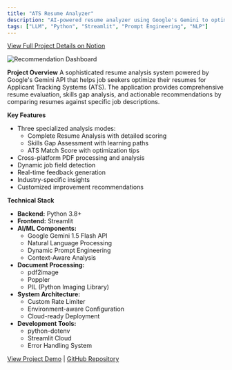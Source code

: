 ```yaml
---
title: "ATS Resume Analyzer"
description: "AI-powered resume analyzer using Google's Gemini to optimize resumes for ATS systems."
tags: ["LLM", "Python", "Streamlit", "Prompt Engineering", "NLP"]
---
```



[View Full Project Details on Notion](https://rezo0o.notion.site/ATS-Resume-Analyzer-17fef65955e880eeb3d3c99467222662)


![Recommendation Dashboard](/images/portfolio/ATS-Resume-Analyzer/dashboard.jpg)


**Project Overview**
A sophisticated resume analysis system powered by Google's Gemini API that helps job seekers optimize their resumes for Applicant Tracking Systems (ATS). The application provides comprehensive resume evaluation, skills gap analysis, and actionable recommendations by comparing resumes against specific job descriptions.

**Key Features**
* Three specialized analysis modes:
   * Complete Resume Analysis with detailed scoring
   * Skills Gap Assessment with learning paths
   * ATS Match Score with optimization tips
* Cross-platform PDF processing and analysis
* Dynamic job field detection
* Real-time feedback generation
* Industry-specific insights
* Customized improvement recommendations

**Technical Stack**
* **Backend:** Python 3.8+
* **Frontend:** Streamlit
* **AI/ML Components:**
   * Google Gemini 1.5 Flash API
   * Natural Language Processing
   * Dynamic Prompt Engineering
   * Context-Aware Analysis
* **Document Processing:**
   * pdf2image
   * Poppler
   * PIL (Python Imaging Library)
* **System Architecture:**
   * Custom Rate Limiter
   * Environment-aware Configuration
   * Cloud-ready Deployment
* **Development Tools:**
   * python-dotenv
   * Streamlit Cloud
   * Error Handling System



[View Project Demo](https://ats-resume-analyzer-rezo0o.streamlit.app/) | [GitHub Repository](https://github.com/rezo0o/ATS-Resume-Analyzer)